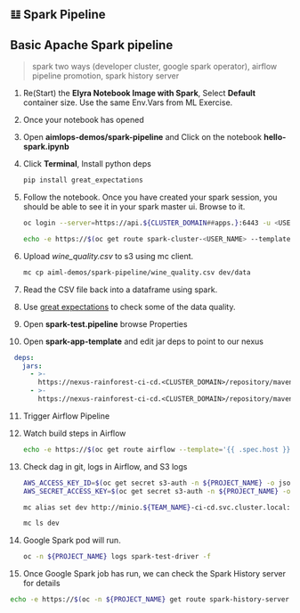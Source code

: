 ## 𝌭️ Spark Pipeline
## Basic Apache Spark pipeline
> spark two ways (developer cluster, google spark operator), airflow pipeline promotion, spark history server

1. Re(Start) the **Elyra Notebook Image with Spark**, Select **Default** container size. Use the same Env.Vars from ML Exercise. 

2. Once your notebook has opened

3. Open **aimlops-demos/spark-pipeline** and Click on the notebook **hello-spark.ipynb**

4. Click **Terminal**, Install python deps

    ```bash
    pip install great_expectations
    ```

5. Follow the notebook. Once you have created your spark session, you should be able to see it in your spark master ui. Browse to it.

   ```bash
   oc login --server=https://api.${CLUSTER_DOMAIN##apps.}:6443 -u <USER_NAME> -p <PASSWORD>
   ```
   
   ```bash
   echo -e https://$(oc get route spark-cluster-<USER_NAME> --template='{{ .spec.host }}' -n ${PROJECT_NAME})
   ```

6. Upload _wine_quality.csv_ to s3 using mc client.

   ```bash
   mc cp aiml-demos/spark-pipeline/wine_quality.csv dev/data
   ```

7. Read the CSV file back into a dataframe using spark.
8. Use [great expectations](https://greatexpectations.io/) to check some of the data quality.
9. Open **spark-test.pipeline** browse Properties
10. Open **spark-app-template** and edit jar deps to point to our nexus

   ```yaml
    deps:
      jars:
        - >-
          https://nexus-rainforest-ci-cd.<CLUSTER_DOMAIN>/repository/maven-public/com/amazonaws/aws-java-sdk-bundle/1.11.1026/aws-java-sdk-bundle-1.11.1026.jar
        - >-
          https://nexus-rainforest-ci-cd.<CLUSTER_DOMAIN>/repository/maven-public/org/apache/hadoop/hadoop-aws/3.3.2/hadoop-aws-3.3.2.jar
   ```

11. Trigger Airflow Pipeline
12. Watch build steps in Airflow

    ```bash
    echo -e https://$(oc get route airflow --template='{{ .spec.host }}' -n ${PROJECT_NAME})
    ```

13. Check dag in git, logs in Airflow, and S3 logs

    ```bash
    AWS_ACCESS_KEY_ID=$(oc get secret s3-auth -n ${PROJECT_NAME} -o jsonpath='{.data.AWS_ACCESS_KEY_ID}' | base64 -d)
    AWS_SECRET_ACCESS_KEY=$(oc get secret s3-auth -n ${PROJECT_NAME} -o jsonpath='{.data.AWS_SECRET_ACCESS_KEY}' | base64 -d)
    ```

    ```bash
    mc alias set dev http://minio.${TEAM_NAME}-ci-cd.svc.cluster.local:9000 ${AWS_ACCESS_KEY_ID} ${AWS_SECRET_ACCESS_KEY} 
    ```

    ```bash
    mc ls dev
    ```

14. Google Spark pod will run.

    ```bash
    oc -n ${PROJECT_NAME} logs spark-test-driver -f
    ```

16. Once Google Spark job has run, we can check the Spark History server for details

   ```bash
   echo -e https://$(oc -n ${PROJECT_NAME} get route spark-history-server --template='{{ .spec.host }}')
   ```
